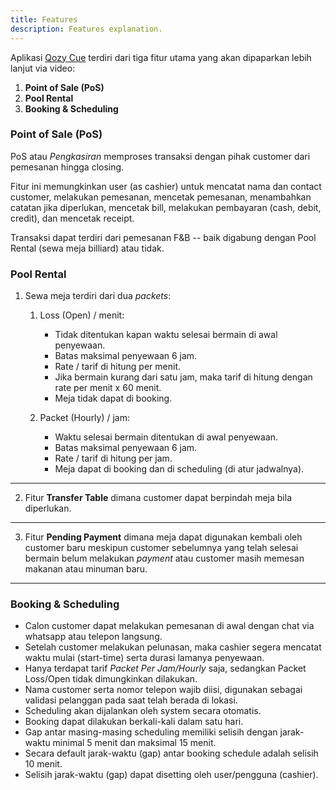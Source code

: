 ```yaml
---
title: Features
description: Features explanation.
---
```


Aplikasi [Qozy Cue](https://qozycue.com) terdiri dari tiga fitur utama yang akan dipaparkan lebih lanjut via video:

1. **Point of Sale (PoS)**
2. **Pool Rental**
3. **Booking & Scheduling**

### Point of Sale (PoS)

PoS atau _Pengkasiran_ memproses transaksi dengan pihak customer dari pemesanan hingga closing.

Fitur ini memungkinkan user (as cashier) untuk mencatat nama dan contact customer, melakukan pemesanan, mencetak pemesanan, menambahkan catatan jika diperlukan, mencetak bill, melakukan pembayaran (cash, debit, credit), dan mencetak receipt.

Transaksi dapat terdiri dari pemesanan F&B -- baik digabung dengan Pool Rental (sewa meja billiard) atau tidak.

### Pool Rental

1. Sewa meja terdiri dari dua _packets_:

   1. Loss (Open) / menit:

      - Tidak ditentukan kapan waktu selesai bermain di awal penyewaan.
      - Batas maksimal penyewaan 6 jam.
      - Rate / tarif di hitung per menit.
      - Jika bermain kurang dari satu jam, maka tarif di hitung dengan rate per menit x 60 menit.
      - Meja tidak dapat di booking.

   2. Packet (Hourly) / jam:
      - Waktu selesai bermain ditentukan di awal penyewaan.
      - Batas maksimal penyewaan 6 jam.
      - Rate / tarif di hitung per jam.
      - Meja dapat di booking dan di scheduling (di atur jadwalnya).

---

2. Fitur **Transfer Table** dimana customer dapat berpindah meja bila diperlukan.

---

3. Fitur **Pending Payment** dimana meja dapat digunakan kembali oleh customer baru meskipun customer sebelumnya yang telah selesai bermain belum melakukan _payment_ atau customer masih memesan makanan atau minuman baru.

---

### Booking & Scheduling

- Calon customer dapat melakukan pemesanan di awal dengan chat via whatsapp atau telepon langsung.
- Setelah customer melakukan pelunasan, maka cashier segera mencatat waktu mulai (start-time) serta durasi lamanya penyewaan.
- Hanya terdapat tarif _Packet Per Jam/Hourly_ saja, sedangkan Packet Loss/Open tidak dimungkinkan dilakukan.
- Nama customer serta nomor telepon wajib diisi, digunakan sebagai validasi pelanggan pada saat telah berada di lokasi.
- Scheduling akan dijalankan oleh system secara otomatis.
- Booking dapat dilakukan berkali-kali dalam satu hari.
- Gap antar masing-masing scheduling memiliki selisih dengan jarak-waktu minimal 5 menit dan maksimal 15 menit.
- Secara default jarak-waktu (gap) antar booking schedule adalah selisih 10 menit.
- Selisih jarak-waktu (gap) dapat disetting oleh user/pengguna (cashier).

